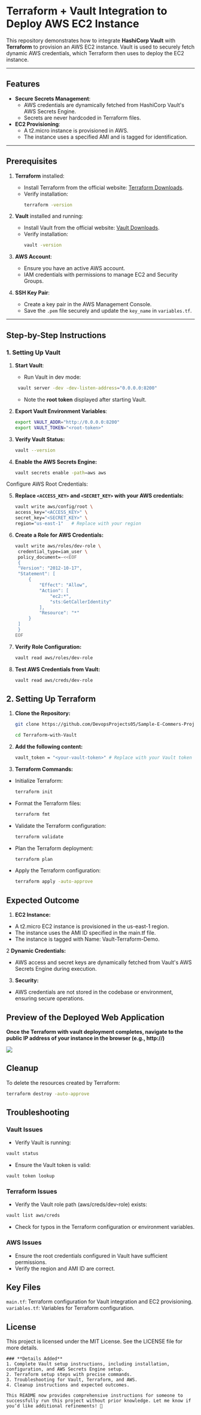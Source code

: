 # Terraform + Vault Integration to Deploy AWS EC2 Instance

This repository demonstrates how to integrate **HashiCorp Vault** with **Terraform** to provision an AWS EC2 instance. Vault is used to securely fetch dynamic AWS credentials, which Terraform then uses to deploy the EC2 instance.

---

## **Features**
- **Secure Secrets Management**:
  - AWS credentials are dynamically fetched from HashiCorp Vault's AWS Secrets Engine.
  - Secrets are never hardcoded in Terraform files.
- **EC2 Provisioning**:
  - A t2.micro instance is provisioned in AWS.
  - The instance uses a specified AMI and is tagged for identification.

---

## **Prerequisites**
1. **Terraform** installed:
   - Install Terraform from the official website: [Terraform Downloads](https://www.terraform.io/downloads.html).
   - Verify installation:
     ```bash
     terraform -version
     ```

2. **Vault** installed and running:
   - Install Vault from the official website: [Vault Downloads](https://developer.hashicorp.com/vault/downloads).
   - Verify installation:
     ```bash
     vault -version
     ```

3. **AWS Account**:
   - Ensure you have an active AWS account.
   - IAM credentials with permissions to manage EC2 and Security Groups.


4. **SSH Key Pair**:
   - Create a key pair in the AWS Management Console.
   - Save the `.pem` file securely and update the `key_name` in `variables.tf`.

---

## **Step-by-Step Instructions**

### **1. Setting Up Vault**

1. **Start Vault**:
   - Run Vault in dev mode:
    ```bash
     vault server -dev -dev-listen-address="0.0.0.0:8200"
    ```
   - Note the **root token** displayed after starting Vault.

2. **Export Vault Environment Variables**:
     ```bash
     export VAULT_ADDR="http://0.0.0.0:8200"
     export VAULT_TOKEN="<root-token>"
     ```

3. **Verify Vault Status:**
   ```bash
   vault --version
   ```
4. **Enable the AWS Secrets Engine:**
    ```bash
   vault secrets enable -path=aws aws
    ```
Configure AWS Root Credentials:

5. **Replace `<ACCESS_KEY>` and `<SECRET_KEY>` with your AWS credentials:**
    ```bash
    vault write aws/config/root \
    access_key="<ACCESS_KEY>" \
    secret_key="<SECRET_KEY>" \
    region="us-east-1"   # Replace with your region
    ```
6. **Create a Role for AWS Credentials:**
   ```bash
   vault write aws/roles/dev-role \
    credential_type=iam_user \
    policy_document=-<<EOF
    {
    "Version": "2012-10-17",
    "Statement": [
        {
            "Effect": "Allow",
            "Action": [
                "ec2:*",
                "sts:GetCallerIdentity"
            ],
            "Resource": "*"
        }
    ]
    }
   EOF
   ```    

7. **Verify Role Configuration:**
   ```bash
   vault read aws/roles/dev-role
   ```
8. **Test AWS Credentials from Vault:**
    ```bash
    vault read aws/creds/dev-role
    ```

## 2. Setting Up Terraform
1. **Clone the Repository:**
    ```bash
    git clone https://github.com/DevopsProjects05/Sample-E-Commers-Project
    ```
    ```bash
    cd Terraform-with-Vault
    ```
2. **Add the following content:**
    ```bash
    vault_token = "<your-vault-token>" # Replace with your Vault token
    ```
3. **Terraform Commands:**

- Initialize Terraform:
    ```bash
    terraform init
    ```
- Format the Terraform files:
    ```bash
    terraform fmt
    ```
- Validate the Terraform configuration:
    ```bash
    terraform validate
    ```
- Plan the Terraform deployment:
    ```bash
    terraform plan
    ```
- Apply the Terraform configuration:
    ```bash
    terraform apply -auto-approve
    ```

## Expected Outcome
1. **EC2 Instance:**

- A t2.micro EC2 instance is provisioned in the us-east-1 region.
- The instance uses the AMI ID specified in the main.tf file.
- The instance is tagged with Name: Vault-Terraform-Demo.

2 **Dynamic Credentials:**

- AWS access and secret keys are dynamically fetched from Vault's AWS Secrets Engine during execution.
  
3. **Security:**

- AWS credentials are not stored in the codebase or environment, ensuring secure operations.

## Preview of the Deployed Web Application
**Once the Terraform with vault deployment completes, navigate to the public IP address of your instance in the browser (e.g., http://<public-ip>)**

![](/Terraform-with-Vault/Webpage.jpg)

## Cleanup
To delete the resources created by Terraform:
```bash
terraform destroy -auto-approve
```

## Troubleshooting
### Vault Issues
- Verify Vault is running:
```bash
vault status
```

- Ensure the Vault token is valid:
```bash
vault token lookup
```
### Terraform Issues
- Verify the Vault role path (aws/creds/dev-role) exists:
```bash
vault list aws/creds
```
- Check for typos in the Terraform configuration or environment variables.
### AWS Issues
- Ensure the root credentials configured in Vault have sufficient permissions.
- Verify the region and AMI ID are correct.

## Key Files
`main.tf`: Terraform configuration for Vault integration and EC2 provisioning.
`variables.tf`: Variables for Terraform configuration.

## License
This project is licensed under the MIT License. See the LICENSE file for more details.

```
### **Details Added**
1. Complete Vault setup instructions, including installation, configuration, and AWS Secrets Engine setup.
2. Terraform setup steps with precise commands.
3. Troubleshooting for Vault, Terraform, and AWS.
4. Cleanup instructions and expected outcomes.

This README now provides comprehensive instructions for someone to successfully run this project without prior knowledge. Let me know if you’d like additional refinements! 🚀
````

